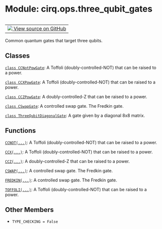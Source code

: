 <div itemscope itemtype="http://developers.google.com/ReferenceObject">
<meta itemprop="name" content="cirq.ops.three_qubit_gates" />
<meta itemprop="path" content="Stable" />
<meta itemprop="property" content="TYPE_CHECKING"/>
</div>

# Module: cirq.ops.three_qubit_gates

<!-- Insert buttons and diff -->

<table class="tfo-notebook-buttons tfo-api" align="left">

<td>
  <a target="_blank" href="https://github.com/quantumlib/cirq/tree/master/cirq/ops/three_qubit_gates.py">
    <img src="https://www.tensorflow.org/images/GitHub-Mark-32px.png" />
    View source on GitHub
  </a>
</td>
</table>



Common quantum gates that target three qubits.



## Classes

[`class CCNotPowGate`](../../cirq/ops/CCNotPowGate.md): A Toffoli (doubly-controlled-NOT) that can be raised to a power.

[`class CCXPowGate`](../../cirq/ops/CCNotPowGate.md): A Toffoli (doubly-controlled-NOT) that can be raised to a power.

[`class CCZPowGate`](../../cirq/ops/CCZPowGate.md): A doubly-controlled-Z that can be raised to a power.

[`class CSwapGate`](../../cirq/ops/CSwapGate.md): A controlled swap gate. The Fredkin gate.

[`class ThreeQubitDiagonalGate`](../../cirq/ops/ThreeQubitDiagonalGate.md): A gate given by a diagonal 8x8 matrix.

## Functions

[`CCNOT(...)`](../../cirq/ops/CCNOT.md): A Toffoli (doubly-controlled-NOT) that can be raised to a power.

[`CCX(...)`](../../cirq/ops/CCNOT.md): A Toffoli (doubly-controlled-NOT) that can be raised to a power.

[`CCZ(...)`](../../cirq/ops/CCZ.md): A doubly-controlled-Z that can be raised to a power.

[`CSWAP(...)`](../../cirq/ops/CSWAP.md): A controlled swap gate. The Fredkin gate.

[`FREDKIN(...)`](../../cirq/ops/CSWAP.md): A controlled swap gate. The Fredkin gate.

[`TOFFOLI(...)`](../../cirq/ops/CCNOT.md): A Toffoli (doubly-controlled-NOT) that can be raised to a power.

## Other Members

* `TYPE_CHECKING = False` <a id="TYPE_CHECKING"></a>
